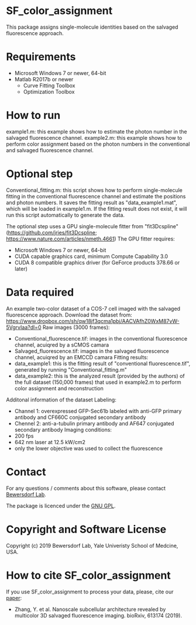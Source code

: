 # SF_color_assignment
This package assigns single-molecule identities based on the salvaged fluorescence approach.

# Requirements
  - Microsoft Windows 7 or newer, 64-bit
  - Matlab R2017b or newer  
    - Curve Fitting Toolbox
    - Optimization Toolbox
  
# How to run
example1.m: this example shows how to estimate the photon number in the salvaged fluorescence channel.
example2.m: this example shows how to perform color assignment based on the photon numbers in the conventional and salvaged fluorescence channel.

# Optional step
Conventional_fitting.m: this script shows how to perform single-molecule fitting in the conventional fluorescence channel and estimate the positions and photon numbers.
It saves the fitting result as "data_example1.mat", which will be loaded in example1.m. If the fitting result does not exist, it will run this script automatically to generate the data.

The optional step uses a GPU single-molecule fitter from "fit3Dcspline"(https://github.com/jries/fit3Dcspline; https://www.nature.com/articles/nmeth.4661)
The GPU fitter requires:
  - Microsoft Windows 7 or newer, 64-bit
  - CUDA capable graphics card, minimum Compute Capability 3.0
  - CUDA 8 compatible graphics driver (for GeForce products 378.66 or later)

# Data required
An example two-color dataset of a COS-7 cell imaged with the salvaged fluorescence approach. 
Download the dataset from: https://www.dropbox.com/sh/qw18jf3qcma1pbj/AACVAfhZ0WxM87vW-5VgrvIaa?dl=0
Raw images (3000 frames):  
  - Conventional_fluorescence.tif: images in the conventional fluorescence channel, acuiqred by a sCMOS camara
  - Salvaged_fluorescence.tif: images in the salvaged fluorescence channel, acuiqred by an EMCCD camara
Fitting results:
  - data_example1: this is the fitting result of "conventional fluorescence.tif", generated by running "Conventional_fitting.m"
  - data_example2: this is the analyzed result (provided by the authors) of the full dataset (150,000 frames) that used in example2.m to perform color assignment and reconstruction 

Additonal information of the dataset
Labeling: 
  - Channel 1: overexpressed GFP-Sec61b labeled with anti-GFP primary antibody and CF660C conjugated secondary antibody
  - Chennel 2: anti-a-tubulin primary antibody and AF647 conjugated secondary antibody
Imaging conditions: 
  - 200 fps 
  - 642 nm laser at 12.5 kW/cm2 
  - only the lower objective was used to collect the fluorescence

# Contact
For any questions / comments about this software, please contact [Bewersdorf Lab](http://www.bewersdorflab.org/).

The package is licenced under the [GNU GPL](https://www.gnu.org/licenses/). 

# Copyright and Software License
Copyright (c) 2019 Bewersdorf Lab, Yale Univeristy School of Medcine, USA.

# How to cite SF_color_assignment
If you use SF_color_assignment to process your data, please, cite our [paper](https://www.biorxiv.org/content/10.1101/613174v1):
  * Zhang, Y. et al. Nanoscale subcellular architecture revealed by multicolor 3D salvaged fluorescence imaging. bioRxiv, 613174 (2019).
 